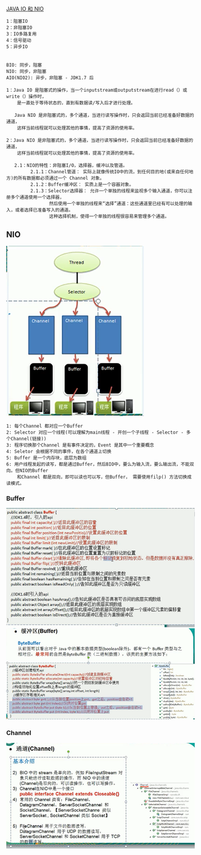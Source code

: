 [JAVA IO 和 NIO](https://blog.csdn.net/feather_wch/article/details/82665902)

    1：阻塞IO
    2：非阻塞IO
    3：IO多路复用
    4：信号驱动
    5：异步IO


    BIO: 同步，阻塞
    NIO: 同步，非阻塞
    AIO(NIO2): 异步，非阻塞 - JDK1.7 后

    1：Java IO 是阻塞式的操作，当一个inputstream或outputstream在进行read（）或write（）操作时，
        是一直处于等待状态的，直到有数据读/写入后才进行处理。
        
       Java NIO 是非阻塞式的，多个通道，当进行读写操作时，只会返回当前已经准备好数据的通道，
        这样当前线程就可以处理其他的事情，提高了资源的使用率。
    
    2：Java NIO 是非阻塞式的，多个通道，当进行读写操作时，只会返回当前已经准备好数据的通道，
        这样当前线程就可以处理其他的事情，提高了资源的使用率。
    
       2.1：NIO的特性：非阻塞I/O，选择器，缓冲以及管道。
             2.1.1：Channel管道： 实际上就像传统IO中的流，到任何目的地(或来自任何地方)的所有数据都必须通过一个 Channel 对象。
             2.1.2：Buffer缓冲区： 实质上是一个容器对象。
             2.1.3：Selector选择器： 允许一个单独的线程来监视多个输入通道，你可以注册多个通道使用一个选择器，
                    然后使用一个单独的线程来“选择”通道：这些通道里已经有可以处理的输入，或者选择已准备写入的通道。
                    这种选择机制，使得一个单独的线程很容易来管理多个通道。
                    
                    

## NIO
            
![](./NIO示例图.png)

    1: 每个Channel 都对应一个Buffer
    2: Selector 对应一个线程(可以理解为main线程 - 开创一个子线程 - Selector - 多个Channel(链接))
    3: 程序切换那个Channel 是有事件决定的，Event 是其中一个重要概念
    4: Seletor 会根据不同的事件，在各个通道上切换
    5: Buffer 是一个内存块，底层为数组
    6: 用户线程发起的读写，都是通过Buffer，然后BIO中，要么为输入流，要么输出流，不能双向。但NIO的Buffer
        和Channel 都是双向，即可以读也可以写，但Buffer， 需要使用filp() 方法切换成读模式。


### Buffer
![](./BufferApi.png)
![](./ByteBufferApi.png)

### Channel
![](./Channel.png)